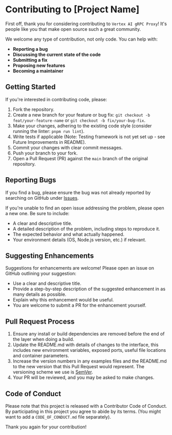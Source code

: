 # Contributing to [Project Name]

First off, thank you for considering contributing to `Vertex AI gRPC Proxy`! It's people like you that make open source such a great community.

We welcome any type of contribution, not only code. You can help with:

*   **Reporting a bug**
*   **Discussing the current state of the code**
*   **Submitting a fix**
*   **Proposing new features**
*   **Becoming a maintainer**

## Getting Started

If you're interested in contributing code, please:

1.  Fork the repository.
2.  Create a new branch for your feature or bug fix: `git checkout -b feat/your-feature-name` or `git checkout -b fix/your-bug-fix`.
3.  Make your changes, adhering to the existing code style (consider running the linter: `pnpm run lint`).
4.  Write tests if applicable (Note: Testing framework is not yet set up - see Future Improvements in README).
5.  Commit your changes with clear commit messages.
6.  Push your branch to your fork.
7.  Open a Pull Request (PR) against the `main` branch of the original repository.

## Reporting Bugs

If you find a bug, please ensure the bug was not already reported by searching on GitHub under [Issues](https://github.com/FilipeAleixo/vertex-gcp-proxy/issues).

If you're unable to find an open issue addressing the problem, please open a new one. Be sure to include:

*   A clear and descriptive title.
*   A detailed description of the problem, including steps to reproduce it.
*   The expected behavior and what actually happened.
*   Your environment details (OS, Node.js version, etc.) if relevant.

## Suggesting Enhancements

Suggestions for enhancements are welcome! Please open an issue on GitHub outlining your suggestion:

*   Use a clear and descriptive title.
*   Provide a step-by-step description of the suggested enhancement in as many details as possible.
*   Explain why this enhancement would be useful.
*   You are welcome to submit a PR for the enhancement yourself.

## Pull Request Process

1.  Ensure any install or build dependencies are removed before the end of the layer when doing a build.
2.  Update the README.md with details of changes to the interface, this includes new environment variables, exposed ports, useful file locations and container parameters.
3.  Increase the version numbers in any examples files and the README.md to the new version that this Pull Request would represent. The versioning scheme we use is [SemVer](http://semver.org/).
4.  Your PR will be reviewed, and you may be asked to make changes.

## Code of Conduct

Please note that this project is released with a Contributor Code of Conduct. By participating in this project you agree to abide by its terms. (You might want to add a `CODE_OF_CONDUCT.md` file separately).

Thank you again for your contribution! 